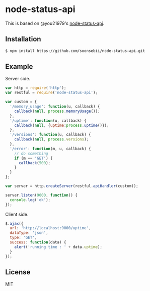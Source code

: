 # node-status-api
This is based on @you21979's [node-status-api](https://github.com/you21979/node-status-api).

## Installation
```sh
$ npm install https://github.com/soonsebii/node-status-api.git
```

## Example
Server side.
```js
var http = require('http');
var restful = require('node-status-api');

var custom = {
  '/memory_usage': function(u, callback) {
    callback(null, process.memoryUsage());
  },
  '/uptime': function(u, callback) {
    callback(null, {uptime:process.uptime()});
  },
  '/versions': function(u, callback) {
    callback(null, process.versions);
  },
  '/error': function(m, u, callback) {
    // do something
    if (m == 'GET') {
      callback(500);
    }
  }
};

var server = http.createServer(restful.apiHandler(custom));

server.listen(9000, function() {
  console.log('ok');
});
```

Client side.
```js
$.ajax({
  url: 'http://localhost:9000/uptime',
  dataType: 'json',
  type: 'GET',
  success: function(data) {
    alert('running time : ' + data.uptime);
  }
});
```

## License
MIT
